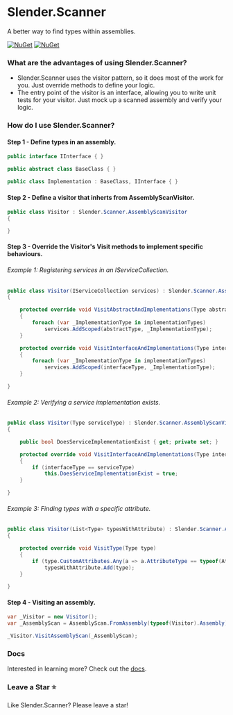 # Slender.Scanner
A better way to find types within assemblies.

[![NuGet](https://img.shields.io/nuget/v/Slender.Scanner)](https://www.nuget.org/packages/Slender.Scanner) [![NuGet](https://img.shields.io/nuget/dt/Slender.Scanner)](https://www.nuget.org/packages/Slender.Scanner)
### What are the advantages of using Slender.Scanner?
 - Slender.Scanner uses the visitor pattern, so it does most of the work for you. Just override methods to define your logic.
 - The entry point of the visitor is an interface, allowing you to write unit tests for your visitor. Just mock up a scanned assembly and verify your logic.
### How do I use Slender.Scanner?
#### Step 1 - Define types in an assembly.
```c#
public interface IInterface { }

public abstract class BaseClass { }

public class Implementation : BaseClass, IInterface { }
```
#### Step 2 - Define a visitor that inherts from AssemblyScanVisitor.
```c#
public class Visitor : Slender.Scanner.AssemblyScanVisitor
{

}
```
#### Step 3 - Override the Visitor's Visit methods to implement specific behaviours.
###### Example 1: Registering services in an IServiceCollection.
```c#
public class Visitor(IServiceCollection services) : Slender.Scanner.AssemblyScanVisitor
{

    protected override void VisitAbstractAndImplementations(Type abstractType, IEnumerable<Type> implementationTypes)
    {
        foreach (var _ImplementationType in implementationTypes)
            services.AddScoped(abstractType, _ImplementationType);
    }

    protected override void VisitInterfaceAndImplementations(Type interfaceType, IEnumerable<Type> implementationTypes)
    {
        foreach (var _ImplementationType in implementationTypes)
            services.AddScoped(interfaceType, _ImplementationType);
    }

}
```
###### Example 2: Verifying a service implementation exists.
```c#
public class Visitor(Type serviceType) : Slender.Scanner.AssemblyScanVisitor
{

    public bool DoesServiceImplementationExist { get; private set; }

    protected override void VisitInterfaceAndImplementations(Type interfaceType, IEnumerable<Type> implementationTypes)
    {
        if (interfaceType == serviceType)
            this.DoesServiceImplementationExist = true;
    }

}
```
###### Example 3: Finding types with a specific attribute.
```c#
public class Visitor(List<Type> typesWithAttribute) : Slender.Scanner.AssemblyScanVisitor
{

    protected override void VisitType(Type type)
    {
        if (type.CustomAttributes.Any(a => a.AttributeType == typeof(Attribute)))
            typesWithAttribute.Add(type);
    }

}
```
#### Step 4 - Visiting an assembly.
```c#
var _Visitor = new Visitor();
var _AssemblyScan = AssemblyScan.FromAssembly(typeof(Visitor).Assembly);

_Visitor.VisitAssemblyScan(_AssemblyScan);
```
### Docs
Interested in learning more? Check out the [docs](docs/Slender.Scanner.md 'Slender.Scanner').
### Leave a Star :star:
Like Slender.Scanner? Please leave a star!